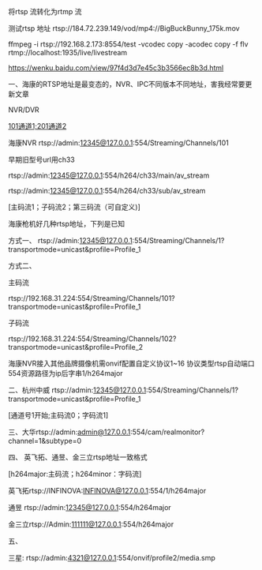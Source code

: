 将rtsp 流转化为rtmp 流

测试rtsp 地址 rtsp://184.72.239.149/vod/mp4://BigBuckBunny_175k.mov


ffmpeg -i rtsp://192.168.2.173:8554/test -vcodec copy -acodec copy -f flv rtmp://localhost:1935/live/livestream


https://wenku.baidu.com/view/97f4d3d7e45c3b3566ec8b3d.html





一、海康的RTSP地址是最变态的，NVR、IPC不同版本不同地址，害我经常要更新文章

NVR/DVR

[101通道1;201通道2](64路内NVR摄像机通道标识33开始)

海康NVR rtsp://admin:12345@127.0.0.1:554/Streaming/Channels/101

早期旧型号url用ch33

rtsp://admin:12345@127.0.0.1:554/h264/ch33/main/av_stream

rtsp://admin:12345@127.0.0.1:554/h264/ch33/sub/av_stream

[主码流1；子码流2；第三码流（可自定义)]

海康枪机好几种rtsp地址，下列是已知

方式一、
rtsp://admin:12345@127.0.0.1:554/Streaming/Channels/1?transportmode=unicast&profile=Profile_1

方式二、

主码流

rtsp://192.168.31.224:554/Streaming/Channels/101?transportmode=unicast&amp;profile=Profile_1

子码流

rtsp://192.168.31.224:554/Streaming/Channels/102?transportmode=unicast&amp;profile=Profile_2

 

海康NVR接入其他品牌摄像机需onvif配置自定义协议1~16 协议类型rtsp自动端口554资源路径为ip后字串1/h264major

 

 

二、杭州中威 rtsp://admin:12345@127.0.0.1:554/Streaming/Channels/1?transportmode=unicast&profile=Profile_1

 [通道号1开始;主码流0；字码流1]

三、大华rtsp://admin:admin@127.0.0.1:554/cam/realmonitor?channel=1&subtype=0   



四、 英飞拓、通昱、金三立rtsp地址一致格式



[h264major:主码流；h264minor：字码流]

英飞拓rtsp://INFINOVA:INFINOVA@127.0.0.1:554/1/h264major 

通昱 rtsp://admin:12345@127.0.0.1:554/h264major

金三立rtsp://Admin:111111@127.0.0.1:554/h264major



五、

三星: rtsp://admin:4321@127.0.0.1:554/onvif/profile2/media.smp
